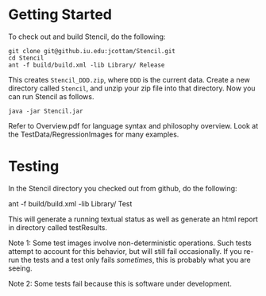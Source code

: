 Getting Started
===============

To check out and build Stencil, do the following:

    git clone git@github.iu.edu:jcottam/Stencil.git
    cd Stencil
    ant -f build/build.xml -lib Library/ Release

This creates `Stencil_DDD.zip`, where `DDD` is the current
data. Create a new directory called `Stencil`, and unzip your zip file
into that directory. Now you can run Stencil as follows.

    java -jar Stencil.jar

Refer to Overview.pdf for language syntax and philosophy overview.
Look at the TestData/RegressionImages for many examples.
    
    
Testing
===============

In the Stencil directory you checked out from github, do the following:

ant -f build/build.xml -lib Library/ Test

This will generate a running textual status as well as
generate an html report in directory called testResults.

Note 1: Some test images involve non-deterministic operations.
Such tests attempt to account for this behavior, but will still fail occasionally.
If you re-run the tests and a test only fails *sometimes*, this is probably what you are seeing.
  
Note 2: Some tests fail because this is software under development.